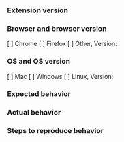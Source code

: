 ### Extension version

### Browser and browser version
[ ] Chrome [ ] Firefox [ ] Other, Version:

### OS and OS version
[ ] Mac [ ] Windows [ ] Linux, Version:

### Expected behavior

### Actual behavior

### Steps to reproduce behavior
